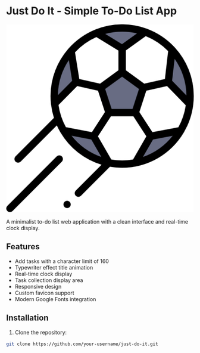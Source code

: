 # Just Do It - Simple To-Do List App

![Demo Preview](logo.png)

A minimalist to-do list web application with a clean interface and real-time clock display.

## Features

- Add tasks with a character limit of 160
- Typewriter effect title animation
- Real-time clock display
- Task collection display area
- Responsive design
- Custom favicon support
- Modern Google Fonts integration

## Installation

1. Clone the repository:
```bash
git clone https://github.com/your-username/just-do-it.git